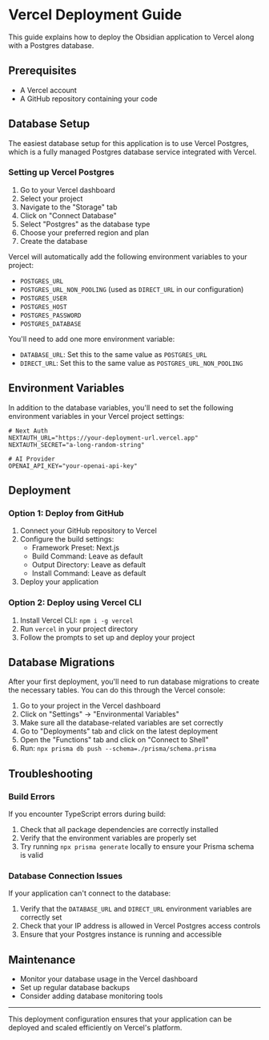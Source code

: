 # Vercel Deployment Guide

This guide explains how to deploy the Obsidian application to Vercel along with a Postgres database.

## Prerequisites

- A Vercel account
- A GitHub repository containing your code

## Database Setup

The easiest database setup for this application is to use Vercel Postgres, which is a fully managed Postgres database service integrated with Vercel.

### Setting up Vercel Postgres

1. Go to your Vercel dashboard
2. Select your project
3. Navigate to the "Storage" tab
4. Click on "Connect Database"
5. Select "Postgres" as the database type
6. Choose your preferred region and plan
7. Create the database

Vercel will automatically add the following environment variables to your project:
- `POSTGRES_URL`
- `POSTGRES_URL_NON_POOLING` (used as `DIRECT_URL` in our configuration)
- `POSTGRES_USER`
- `POSTGRES_HOST`
- `POSTGRES_PASSWORD`
- `POSTGRES_DATABASE`

You'll need to add one more environment variable:
- `DATABASE_URL`: Set this to the same value as `POSTGRES_URL`
- `DIRECT_URL`: Set this to the same value as `POSTGRES_URL_NON_POOLING`

## Environment Variables

In addition to the database variables, you'll need to set the following environment variables in your Vercel project settings:

```
# Next Auth
NEXTAUTH_URL="https://your-deployment-url.vercel.app"
NEXTAUTH_SECRET="a-long-random-string"

# AI Provider
OPENAI_API_KEY="your-openai-api-key"
```

## Deployment

### Option 1: Deploy from GitHub

1. Connect your GitHub repository to Vercel
2. Configure the build settings:
   - Framework Preset: Next.js
   - Build Command: Leave as default
   - Output Directory: Leave as default
   - Install Command: Leave as default
3. Deploy your application

### Option 2: Deploy using Vercel CLI

1. Install Vercel CLI: `npm i -g vercel`
2. Run `vercel` in your project directory
3. Follow the prompts to set up and deploy your project

## Database Migrations

After your first deployment, you'll need to run database migrations to create the necessary tables. You can do this through the Vercel console:

1. Go to your project in the Vercel dashboard
2. Click on "Settings" -> "Environmental Variables"
3. Make sure all the database-related variables are set correctly
4. Go to "Deployments" tab and click on the latest deployment
5. Open the "Functions" tab and click on "Connect to Shell"
6. Run: `npx prisma db push --schema=./prisma/schema.prisma`

## Troubleshooting

### Build Errors

If you encounter TypeScript errors during build:

1. Check that all package dependencies are correctly installed
2. Verify that the environment variables are properly set
3. Try running `npx prisma generate` locally to ensure your Prisma schema is valid

### Database Connection Issues

If your application can't connect to the database:

1. Verify that the `DATABASE_URL` and `DIRECT_URL` environment variables are correctly set
2. Check that your IP address is allowed in Vercel Postgres access controls
3. Ensure that your Postgres instance is running and accessible

## Maintenance

- Monitor your database usage in the Vercel dashboard
- Set up regular database backups
- Consider adding database monitoring tools

---

This deployment configuration ensures that your application can be deployed and scaled efficiently on Vercel's platform. 